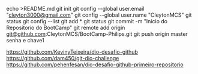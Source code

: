 
echo >README.md
git init
git config --global user.email "cleyton3000@gmail.com"
git config --global user.name "CleytonMCS"
git status
git config --list
git add *
git status
git commit -m "Inicio do Repositorio do BootCamp"
git remote add origin git@github.com:CleytonMCS/BootCamp-Philips.git
git push origin master
  senha e chave1
  
  https://github.com/KevinyTeixeira/dio-desafio-github
  https://github.com/dam450/git-dio-challenge
  https://github.com/pehenfesan/dio-desafio-github-primeiro-repositorio
  
